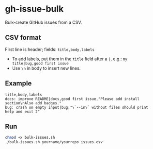 # gh-issue-bulk
Bulk-create GitHub issues from a CSV.

## CSV format
First line is header; fields: `title,body,labels`
- To add labels, put them in the `title` field after a `|`, e.g.: `my title|bug,good first issue`
- Use `\n` in body to insert new lines.

## Example
```csv
title,body,labels
docs: improve README|docs,good first issue,"Please add install section\nAlso add badges."
bug: crash on empty input|bug,"\`--in\` without files should print help and exit 2"
```

## Run
```bash
chmod +x bulk-issues.sh
./bulk-issues.sh yourname/yourrepo issues.csv
```
